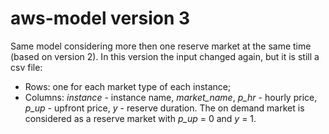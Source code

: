 # aws-model version 3
Same model considering more then one reserve market at the same time (based on version 2).
In this version the input changed again, but it is still a csv file:
- Rows: one for each market type of each instance;
- Columns: *instance* - instance name, *market_name*, *p_hr* - hourly price, *p_up* - upfront price, *y* - reserve duration.
The on demand market is considered as a reserve market with *p_up* = 0 and *y* = 1.